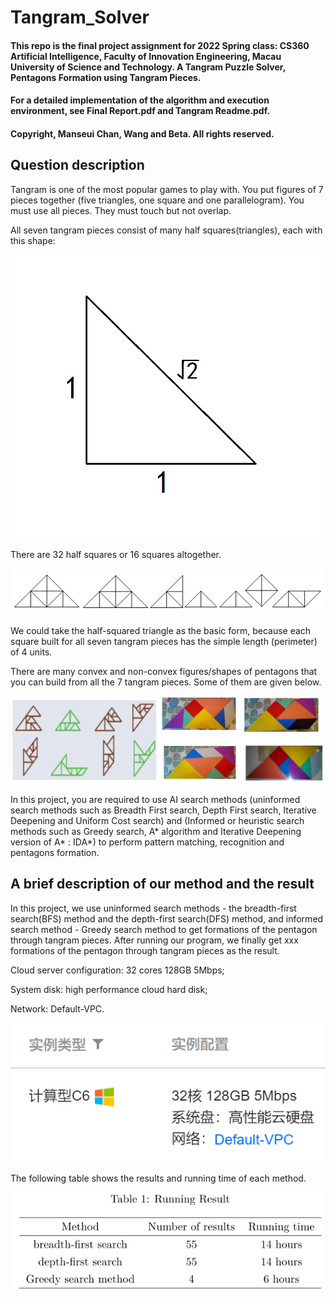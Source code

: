 # Tangram_Solver

#### This repo is the final project assignment for 2022 Spring class: CS360 Artificial Intelligence, Faculty of Innovation Engineering, Macau University of Science and Technology. A Tangram Puzzle Solver, Pentagons Formation using Tangram Pieces.

#### For a detailed implementation of the algorithm and execution environment, see Final Report.pdf and Tangram Readme.pdf. 

#### Copyright, Manseui Chan, Wang and Beta. All rights reserved.

## Question description

Tangram is one of the most popular games to play with. You put figures of 7 pieces together (five triangles, one square and one parallelogram). You must use all pieces. They must touch but not overlap.

All seven tangram pieces consist of many half squares(triangles), each with this shape: 

<div align="center">
	<img src="Image/BasicShape.png" alt="Editor" width="500">
</div>

There are 32 half squares or 16 squares altogether.

![A Set Of Tangram Peices](Image/ASetOfTangramPeices.png)

We could take the half-squared triangle as the basic form, because each square built for all seven tangram pieces has the simple length (perimeter) of 4 units.

There are many convex and non-convex figures/shapes of pentagons that you can build from all the 7 tangram pieces. Some of them are given below.

![Convex and non-convex figures](Image/Conv-Nonconv.png)

In this project, you are required to use AI search methods (uninformed search methods such as Breadth First search, Depth First search, Iterative Deepening and Uniform Cost search) and (Informed or heuristic search methods such as Greedy search, A* algorithm and Iterative Deepening version of A* : IDA*) to perform pattern matching, recognition and pentagons formation.

## A brief description of our method and the result

In this project, we use uninformed search methods - the breadth-first search(BFS) method and the depth-first search(DFS) method, and informed search method - Greedy search method to get formations of the pentagon through tangram pieces. After running our program, we finally get xxx formations of the pentagon through tangram pieces as the result.

Cloud server configuration: 32 cores 128GB 5Mbps;

System disk: high performance cloud hard disk;

Network: Default-VPC.

![Cloud Server](Image/envi.png)

The following table shows the results and running time of each method.

![Cloud Server](Image/Result.png)

